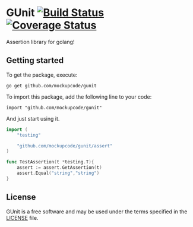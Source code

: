 # GUnit [![Build Status](https://travis-ci.org/mockupcode/gunit.svg?branch=master)](https://travis-ci.org/mockupcode/gunit) [![Coverage Status](https://coveralls.io/repos/github/mockupcode/gunit/badge.svg)](https://coveralls.io/github/mockupcode/gunit)

Assertion library for golang!

Getting started
---------------
To get the package, execute:

	go get github.com/mockupcode/gunit 

To import this package, add the following line to your code:

	import "github.com/mockupcode/gunit"

And just start using it.
```go
import (
	"testing"

	"github.com/mockupcode/gunit/assert"
)

func TestAssertion(t *testing.T){
	assert := assert.GetAssertion(t)
	assert.Equal("string","string")
}
```
License
-------
GUnit is a free software and may be used under the terms specified in the [LICENSE](LICENSE) file.
